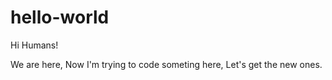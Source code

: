 # hello-world

Hi Humans!

We are here, Now I'm trying to code someting here,
Let's get the new ones.
